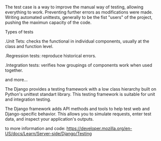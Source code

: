 The test case is a way to improve the manual way of testing, allowing everything to work. Preventing further errors as modifications were made. Writing automated unittests, generally to be the fist "users" of the project, pushing the maximun capacity of the code.

Types of tests

.Unit Tets: checks the functional in individual components, usually at the class and function level.

.Regression tests: reproduce historical errors.

.Integration tests: verifies how groupings of components work when used together.

and more...

The Django provides a testing framework with a low class hierarchy built on Python's unittest standart library. This testing framework is suitable for unit and integration testing.

The Django framework adds API methods and tools to help test web and Django-specific behavior. This allows you to simulate requests, enter test data, and inspect your application's outputs.

to more information and code: https://developer.mozilla.org/en-US/docs/Learn/Server-side/Django/Testing